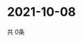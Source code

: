 # 2021-10-08
  共 0条

  <!-- BEGIN -->
  <!-- 最后更新时间Fri Oct 08 2021 18:03:39 GMT+0000 (Coordinated Universal Time) -->
  
  <!-- END -->
  
  